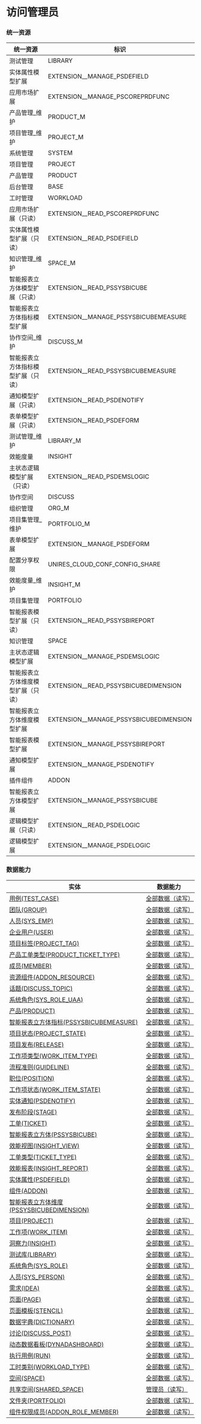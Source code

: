 # 访问管理员 <!-- {docsify-ignore-all} -->



### 统一资源

|统一资源|标识|
|---|---|
|测试管理|LIBRARY|
|实体属性模型扩展|EXTENSION__MANAGE_PSDEFIELD|
|应用市场扩展|EXTENSION__MANAGE_PSCOREPRDFUNC|
|产品管理_维护|PRODUCT_M|
|项目管理_维护|PROJECT_M|
|系统管理|SYSTEM|
|项目管理|PROJECT|
|产品管理|PRODUCT|
|后台管理|BASE|
|工时管理|WORKLOAD|
|应用市场扩展（只读）|EXTENSION__READ_PSCOREPRDFUNC|
|实体属性模型扩展（只读）|EXTENSION__READ_PSDEFIELD|
|知识管理_维护|SPACE_M|
|智能报表立方体模型扩展（只读）|EXTENSION__READ_PSSYSBICUBE|
|智能报表立方体指标模型扩展|EXTENSION__MANAGE_PSSYSBICUBEMEASURE|
|协作空间_维护|DISCUSS_M|
|智能报表立方体指标模型扩展（只读）|EXTENSION__READ_PSSYSBICUBEMEASURE|
|通知模型扩展（只读）|EXTENSION__READ_PSDENOTIFY|
|表单模型扩展（只读）|EXTENSION__READ_PSDEFORM|
|测试管理_维护|LIBRARY_M|
|效能度量|INSIGHT|
|主状态逻辑模型扩展（只读）|EXTENSION__READ_PSDEMSLOGIC|
|协作空间|DISCUSS|
|组织管理|ORG_M|
|项目集管理_维护|PORTFOLIO_M|
|表单模型扩展|EXTENSION__MANAGE_PSDEFORM|
|配置分享权限|UNIRES_CLOUD_CONF_CONFIG_SHARE|
|效能度量_维护|INSIGHT_M|
|项目集管理|PORTFOLIO|
|智能报表模型扩展（只读）|EXTENSION__READ_PSSYSBIREPORT|
|知识管理|SPACE|
|主状态逻辑模型扩展|EXTENSION__MANAGE_PSDEMSLOGIC|
|智能报表立方体维度模型扩展（只读）|EXTENSION__READ_PSSYSBICUBEDIMENSION|
|智能报表立方体维度模型扩展|EXTENSION__MANAGE_PSSYSBICUBEDIMENSION|
|智能报表模型扩展|EXTENSION__MANAGE_PSSYSBIREPORT|
|通知模型扩展|EXTENSION__MANAGE_PSDENOTIFY|
|插件组件|ADDON|
|智能报表立方体模型扩展|EXTENSION__MANAGE_PSSYSBICUBE|
|逻辑模型扩展（只读）|EXTENSION__READ_PSDELOGIC|
|逻辑模型扩展|EXTENSION__MANAGE_PSDELOGIC|



### 数据能力

|实体|数据能力|
|---|---|
|[用例(TEST_CASE)](module/TestMgmt/test_case)|<a href ="#/module/TestMgmt/test_case#test_case-all_rw">全部数据（读写）</a>|
|[团队(GROUP)](module/Base/group)|<a href ="#/module/Base/group#group-all_rw">全部数据（读写）</a>|
|[人员(SYS_EMP)](module/ebsx/SysEmployee)|<a href ="#/module/ebsx/SysEmployee#sysemployee-all_rw">全部数据（读写）</a>|
|[企业用户(USER)](module/Base/user)|<a href ="#/module/Base/user#user-all_rw">全部数据（读写）</a>|
|[项目标签(PROJECT_TAG)](module/ProjMgmt/project_tag)|<a href ="#/module/ProjMgmt/project_tag#project_tag-all_rw">全部数据（读写）</a>|
|[产品工单类型(PRODUCT_TICKET_TYPE)](module/ProdMgmt/product_ticket_type)|<a href ="#/module/ProdMgmt/product_ticket_type#product_ticket_type-all_rw">全部数据（读写）</a>|
|[成员(MEMBER)](module/Base/member)|<a href ="#/module/Base/member#member-all_rw">全部数据（读写）</a>|
|[资源组件(ADDON_RESOURCE)](module/Base/addon_resource)|<a href ="#/module/Base/addon_resource#addon_resource-all_rw">全部数据（读写）</a>|
|[话题(DISCUSS_TOPIC)](module/Team/discuss_topic)|<a href ="#/module/Team/discuss_topic#discuss_topic-all_rw">全部数据（读写）</a>|
|[系统角色(SYS_ROLE_UAA)](module/ibizsysmgr/sys_role)|<a href ="#/module/ibizsysmgr/sys_role#sys_role-all_rw">全部数据（读写）</a>|
|[产品(PRODUCT)](module/ProdMgmt/product)|<a href ="#/module/ProdMgmt/product#product-all_rw">全部数据（读写）</a>|
|[智能报表立方体指标(PSSYSBICUBEMEASURE)](module/extension/PSSysBICubeMeasure)|<a href ="#/module/extension/PSSysBICubeMeasure#pssysbicubemeasure-all_rw">全部数据（读写）</a>|
|[项目状态(PROJECT_STATE)](module/ProjMgmt/project_state)|<a href ="#/module/ProjMgmt/project_state#project_state-all_rw">全部数据（读写）</a>|
|[项目发布(RELEASE)](module/ProjMgmt/release)|<a href ="#/module/ProjMgmt/release#release-all_rw">全部数据（读写）</a>|
|[工作项类型(WORK_ITEM_TYPE)](module/ProjMgmt/work_item_type)|<a href ="#/module/ProjMgmt/work_item_type#work_item_type-all_rw">全部数据（读写）</a>|
|[流程准则(GUIDELINE)](module/TestMgmt/guideline)|<a href ="#/module/TestMgmt/guideline#guideline-all_rw">全部数据（读写）</a>|
|[职位(POSITION)](module/Base/position)|<a href ="#/module/Base/position#position-all_rw">全部数据（读写）</a>|
|[工作项状态(WORK_ITEM_STATE)](module/ProjMgmt/work_item_state)|<a href ="#/module/ProjMgmt/work_item_state#work_item_state-all_rw">全部数据（读写）</a>|
|[实体通知(PSDENOTIFY)](module/extension/PSDENotify)|<a href ="#/module/extension/PSDENotify#psdenotify-all_rw">全部数据（读写）</a>|
|[发布阶段(STAGE)](module/ProjMgmt/stage)|<a href ="#/module/ProjMgmt/stage#stage-all_rw">全部数据（读写）</a>|
|[工单(TICKET)](module/ProdMgmt/ticket)|<a href ="#/module/ProdMgmt/ticket#ticket-all_rw">全部数据（读写）</a>|
|[智能报表立方体(PSSYSBICUBE)](module/extension/PSSysBICube)|<a href ="#/module/extension/PSSysBICube#pssysbicube-all_rw">全部数据（读写）</a>|
|[效能视图(INSIGHT_VIEW)](module/Insight/insight_view)|<a href ="#/module/Insight/insight_view#insight_view-all_rw">全部数据（读写）</a>|
|[工单类型(TICKET_TYPE)](module/ProdMgmt/ticket_type)|<a href ="#/module/ProdMgmt/ticket_type#ticket_type-all_rw">全部数据（读写）</a>|
|[效能报表(INSIGHT_REPORT)](module/Insight/insight_report)|<a href ="#/module/Insight/insight_report#insight_report-all_rw">全部数据（读写）</a>|
|[实体属性(PSDEFIELD)](module/extension/PSDEField)|<a href ="#/module/extension/PSDEField#psdefield-all_rw">全部数据（读写）</a>|
|[组件(ADDON)](module/Base/addon)|<a href ="#/module/Base/addon#addon-all_rw">全部数据（读写）</a>|
|[智能报表立方体维度(PSSYSBICUBEDIMENSION)](module/extension/PSSysBICubeDimension)|<a href ="#/module/extension/PSSysBICubeDimension#pssysbicubedimension-all_rw">全部数据（读写）</a>|
|[项目(PROJECT)](module/ProjMgmt/project)|<a href ="#/module/ProjMgmt/project#project-all_rw">全部数据（读写）</a>|
|[工作项(WORK_ITEM)](module/ProjMgmt/work_item)|<a href ="#/module/ProjMgmt/work_item#work_item-all_rw">全部数据（读写）</a>|
|[洞察力(INSIGHT)](module/Base/insight)|<a href ="#/module/Base/insight#insight-all_rw">全部数据（读写）</a>|
|[测试库(LIBRARY)](module/TestMgmt/library)|<a href ="#/module/TestMgmt/library#library-all_rw">全部数据（读写）</a>|
|[系统角色(SYS_ROLE)](module/ebsx/Role)|<a href ="#/module/ebsx/Role#role-all_rw">全部数据（读写）</a>|
|[人员(SYS_PERSON)](module/ibizsysmgr/sys_person)|<a href ="#/module/ibizsysmgr/sys_person#sys_person-all_rw">全部数据（读写）</a>|
|[需求(IDEA)](module/ProdMgmt/idea)|<a href ="#/module/ProdMgmt/idea#idea-all_rw">全部数据（读写）</a>|
|[页面(PAGE)](module/Wiki/article_page)|<a href ="#/module/Wiki/article_page#article_page-all_rw">全部数据（读写）</a>|
|[页面模板(STENCIL)](module/Wiki/stencil)|<a href ="#/module/Wiki/stencil#stencil-all_rw">全部数据（读写）</a>|
|[数据字典(DICTIONARY)](module/Base/dictionary_data)|<a href ="#/module/Base/dictionary_data#dictionary_data-all_rw">全部数据（读写）</a>|
|[讨论(DISCUSS_POST)](module/Team/discuss_post)|<a href ="#/module/Team/discuss_post#discuss_post-all_rw">全部数据（读写）</a>|
|[动态数据看板(DYNADASHBOARD)](module/Base/dyna_dashboard)|<a href ="#/module/Base/dyna_dashboard#dyna_dashboard-all_rw">全部数据（读写）</a>|
|[执行用例(RUN)](module/TestMgmt/run)|<a href ="#/module/TestMgmt/run#run-all_rw">全部数据（读写）</a>|
|[工时类别(WORKLOAD_TYPE)](module/Base/workload_type)|<a href ="#/module/Base/workload_type#workload_type-all_rw">全部数据（读写）</a>|
|[空间(SPACE)](module/Wiki/space)|<a href ="#/module/Wiki/space#space-all_rw">全部数据（读写）</a>|
|[共享空间(SHARED_SPACE)](module/Wiki/shared_space)|<a href ="#/module/Wiki/shared_space#shared_space-admin_rw">管理员（读写）</a>|
|[文件夹(PORTFOLIO)](module/Base/portfolio)|<a href ="#/module/Base/portfolio#portfolio-all_rw">全部数据（读写）</a>|
|[组件权限成员(ADDON_ROLE_MEMBER)](module/Base/addon_role_member)|<a href ="#/module/Base/addon_role_member#addon_role_member-all_rw">全部数据（读写）</a>|



